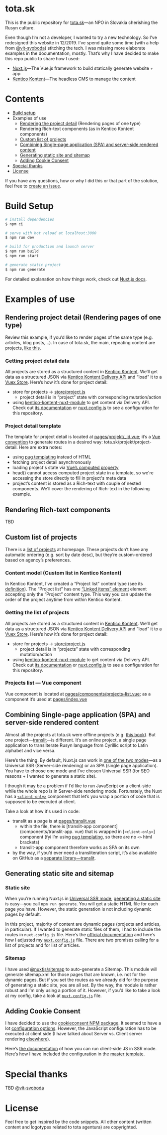 # tota.sk

This is the public repository for [tota.sk](https://tota.sk)—an NPO in Slovakia cherishing the Rusyn culture. 

Even though I’m not a developer, I wanted to try a new technology. So I’ve redesigned this website in 12/2019. I’ve spend quite some time (with a help from [@vit-svoboda](https://github.com/vit-svoboda)) stitching the tech. I was missing more elaborate examples in the documentation, mostly. That’s why I have decided to make this repo public to share how I used:
* [Nuxt.js](https://nuxtjs.org/)—The Vue.js framework to build statically generate website + app
* [Kentico Kontent](https://kontent.ai/)—The headless CMS to manage the content

# <a name="contents"></a> Contents
* [Build setup](#build-setup)
* Examples of use
	* [Rendering the project detail](#project-detail) (Rendering pages of one type)
	* Rendering Rich-text components (as in Kentico Kontent components)
	* [Custom list of projects](#custom-list)
	* [Combining Single-page application (SPA) and server-side rendered content](#spa)
	* [Generating static site and sitemap](#static-site)
	* [Adding Cookie Consent](#cookie-consent)
* [Special thanks](#special-thanks)
* [License](#license)

If you have any questions, how or why I did this or that part of the solution, feel free to [create an issue](https://github.com/surfinzap/tota/issues). 


# <a name="build-setup"></a> Build Setup

``` bash
# install dependencies
$ npm ci

# serve with hot reload at localhost:3000
$ npm run dev

# build for production and launch server
$ npm run build
$ npm run start

# generate static project
$ npm run generate
```

For detailed explanation on how things work, check out [Nuxt.js docs](https://nuxtjs.org).

# Examples of use


## <a name="project-detail"></a> Rendering project detail (Rendering pages of one type)
Review this example, if you’d like to render pages of the same type (e.g. articles, blog posts,…). In case of tota.sk, the main, repeating content are projects, [like this](https://tota.sk/projekt/any-by-ste-ne-viryly).

### Getting project detail data
All projects are stored as a structured content in [Kentico Kontent](https://kontent.ai/). We’ll get data as a structured JSON via [Kentico Kontent Delivery API](https://docs.kontent.ai/reference/delivery-api) and “load” it to a [Vuex Store](https://nuxtjs.org/guide/vuex-store). Here’s how it’s done for project detail:
* store for projects → [store/project.js](store/project.js)
	* project detail is in “project” state with corresponding mutation/action
* using [kentico-kontent-nuxt-module](https://github.com/Domitnator/kentico-kontent-nuxt-module) to get content via Delivery API. Check out [its documentation](https://github.com/Domitnator/kentico-kontent-nuxt-module) or [nuxt.config.js](nuxt.config.js) to see a configuration for this repository.

### Project detail template
The template for project detail is located at [pages/projekt/_id.vue](pages/projekt/_id.vue); it’s a [Vue convention](https://nuxtjs.org/guide/routing#dynamic-routes) to generate routes in a desired way: tota.sk/projekt/project-detail. Here are extra notes:
* using [pug templating](https://pugjs.org/api/getting-started.html) instead of HTML
* fetching project detail asynchronously
* loading project's state via [Vue’s computed property](https://vuejs.org/v2/guide/computed.html#Computed-Properties)
* head() cannot access computed project state in a template, so we're accessing the store directly to fill in project's meta data
* project’s content is stored as a Rich-text with couple of nested components. We’ll cover the rendering of Rich-text in the following example.


## Rendering Rich-text components
TBD


## <a name="custom-list"></a> Custom list of projects
There is a [list of projects](https://tota.sk/) at homepage. These projects don’t have any automatic ordering (e.g. sort by date desc), but they’re custom-ordered based on agency’s preferences.

### Content model (Custom list in Kentico Kontent)
In Kentico Kontent, I’ve created a “Project list” content type (see its [definition](https://deliver.kontent.ai/bb4c6333-f362-0041-9d56-f18f18e36725/types?system.codename=project_list)). The “Project list” has one [“Linked items” element](https://docs.kontent.ai/tutorials/write-and-collaborate/structure-your-content/linking-authors-to-your-articles) element accepting only the “Project” content type. This way you can update the order of the project anytime from within Kentico Kontent.

### Getting the list of projects
All projects are stored as a structured content in [Kentico Kontent](https://kontent.ai/). We’ll get data as a structured JSON via [Kentico Kontent Delivery API](https://docs.kontent.ai/reference/delivery-api) and “load” it to a [Vuex Store](https://nuxtjs.org/guide/vuex-store). Here’s how it’s done for project detail:
* store for projects → [store/project.js](store/project.js)
	* project detail is in “projects” state with corresponding mutation/action
* using [kentico-kontent-nuxt-module](https://github.com/Domitnator/kentico-kontent-nuxt-module) to get content via Delivery API. Check out [its documentation](https://github.com/Domitnator/kentico-kontent-nuxt-module) or [nuxt.config.js](nuxt.config.js) to see a configuration for this repository.

### Projects list — Vue component 
Vue component is located at [pages/components/projects-list.vue](pages/components/projects-list.vue); as a component it’s used at [pages/index.vue](pages/index.vue)


## <a name="spa"></a> Combining Single-page application (SPA) and server-side rendered content
Almost all the projects at tota.sk were offline projects (e.g. [this book](https://tota.sk/projekt/any-by-ste-ne-viryly)). But one project—[translit](https://tota.sk/translit)—is different. It’s an online project, a single page application to transliterate Rusyn language from Cyrillic script to Latin alphabet and vice versa.

Here’s the thing. By default, Nuxt.js can work in [one of the two modes](https://nuxtjs.org/guide#server-rendered-universal-ssr-)—as a Universal SSR (Server-side rendering) or an SPA (single page application). You have to choose one mode and I’ve chosen Universal SSR (for SEO reasons + I wanted to generate a static site).

I though it may be a problem if I’d like to run JavaScript on a client-side while the whole repo is in Server-side rendering mode. Fortunately, the Nuxt has a [`<client-only>`](https://nuxtjs.org/api/components-client-only#the-lt-client-only-gt-component) component that let’s you wrap a portion of code that is supposed to be executed at client. 

Take a look at how it's used in code:
* translit as a page is at [pages/translit.vue](pages/translit.vue)
	* within the file, there is [translit-app component](components/translit-app. vue) that is wrapped in [`<client-only>`] component (fyi I’m using [pug templating](https://pugjs.org/api/getting-started.html), so there are no `<>` html brackets)
	* translit-app component therefore works as SPA on its own
* by the way, if you’d ever need a transliteration script, it’s also available on GitHub as a [separate library—translit](https://github.com/surfinzap/translit).


## <a name="static-site"></a> Generating static site and sitemap

### Static site
When you’re running Nuxt.js in [Universal SSR mode](https://nuxtjs.org/guide#server-rendered-universal-ssr-), [generating a static site](https://nuxtjs.org/guide#static-generated-pre-rendering-) is easy—you call `npm run generate`. You will get a static HTML file for each page you have. However, the static generation is not including dynamic pages by default.

In this project, majority of content are dynamic pages (projects and articles, in particular). If I wanted to generate static files of them, I had to include the routes in `nuxt.config.js` file. Here’s the [official documentation](https://nuxtjs.org/api/configuration-generate#function-which-returns-a-promise) and here’s how I adjusted my [`nuxt.config.js`](`nuxt.config.js`) file. There are two promises calling for a list of projects and for list of articles. 

### Sitemap
I have used [@nuxtjs/sitemap](https://github.com/nuxt-community/sitemap-module) to auto-generate a Sitemap. This module will generate sitemap.xml for those pages that are known, i.e. not for the dynamic pages. But if you set the routes as we already did for the purpose of generating a static site, you are all set. By the way, the module is rather robust and I’m only using a portion of it. However, if you’d like to take a look at my config, take a look at [`nuxt.config.js`](`nuxt.config.js`) file.


## <a name="cookie-consent"></a> Adding Cookie Consent
I have decided to use the [cookieconsent NPM package](https://www.npmjs.com/package/cookieconsent). It seemed to have a lot [configuration options](https://www.osano.com/cookieconsent/documentation/javascript-api/). However, the JavaScript configuration has to be executed at client side (I have talked about Server vs. Client server rendering [elsewhere](#spa)). 

Here’s [the documentation](https://nuxtjs.org/faq/window-document-undefined#window-or-document-undefined-) of how you can run client-side JS in SSR mode. Here’s how I have included the configuration in the [master template](layouts/default.vue).

# <a name="special-thanks"></a> Special thanks
TBD [@vit-svoboda](https://github.com/vit-svoboda)

# <a name="license"></a> License
Feel free to get inspired by the code snippets. All other content (written content and logotypes related to tota agentura) are copyrighted.
